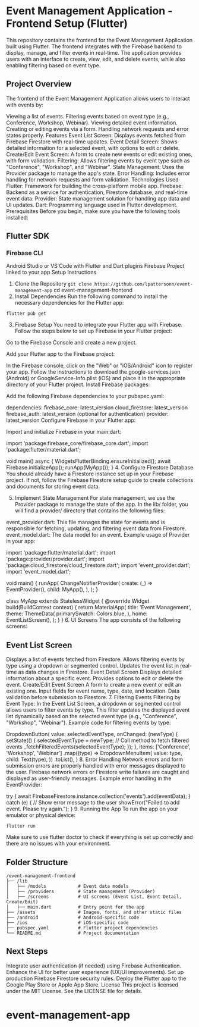 # Event Management Application - Frontend Setup (Flutter)
This repository contains the frontend for the Event Management Application built using Flutter. The frontend integrates with the Firebase backend to display, manage, and filter events in real-time. The application provides users with an interface to create, view, edit, and delete events, while also enabling filtering based on event type.

## Project Overview
The frontend of the Event Management Application allows users to interact with events by:

Viewing a list of events.
Filtering events based on event type (e.g., Conference, Workshop, Webinar).
Viewing detailed event information.
Creating or editing events via a form.
Handling network requests and error states properly.
Features
Event List Screen: Displays events fetched from Firebase Firestore with real-time updates.
Event Detail Screen: Shows detailed information for a selected event, with options to edit or delete.
Create/Edit Event Screen: A form to create new events or edit existing ones, with form validation.
Filtering: Allows filtering events by event type such as "Conference", "Workshop", and "Webinar".
State Management: Uses the Provider package to manage the app's state.
Error Handling: Includes error handling for network requests and form validation.
Technologies Used
Flutter: Framework for building the cross-platform mobile app.
Firebase: Backend as a service for authentication, Firestore database, and real-time event data.
Provider: State management solution for handling app data and UI updates.
Dart: Programming language used in Flutter development.
Prerequisites
Before you begin, make sure you have the following tools installed:

## Flutter SDK
### Firebase CLI
Android Studio or VS Code with Flutter and Dart plugins
Firebase Project linked to your app
Setup Instructions
1. Clone the Repository
```git clone https://github.com/lpattersonn/event-management-app```
cd event-management-frontend
2. Install Dependencies
Run the following command to install the necessary dependencies for the Flutter app:
```
flutter pub get
```
3. Firebase Setup
You need to integrate your Flutter app with Firebase. Follow the steps below to set up Firebase in your Flutter project:

Go to the Firebase Console and create a new project.

Add your Flutter app to the Firebase project:

In the Firebase console, click on the "Web" or "iOS/Android" icon to register your app.
Follow the instructions to download the google-services.json (Android) or GoogleService-Info.plist (iOS) and place it in the appropriate directory of your Flutter project.
Install Firebase packages:

Add the following Firebase dependencies to your pubspec.yaml:

dependencies:
  firebase_core: latest_version
  cloud_firestore: latest_version
  firebase_auth: latest_version (optional for authentication)
  provider: latest_version
Configure Firebase in your Flutter app:

Import and initialize Firebase in your main.dart:

import 'package:firebase_core/firebase_core.dart';
import 'package:flutter/material.dart';

void main() async {
  WidgetsFlutterBinding.ensureInitialized();
  await Firebase.initializeApp();
  runApp(MyApp());
}
4. Configure Firestore Database
You should already have a Firestore instance set up in your Firebase project. If not, follow the Firebase Firestore setup guide to create collections and documents for storing event data.

5. Implement State Management
For state management, we use the Provider package to manage the state of the app. In the lib/ folder, you will find a provider/ directory that contains the following files:

event_provider.dart: This file manages the state for events and is responsible for fetching, updating, and filtering event data from Firestore.
event_model.dart: The data model for an event.
Example usage of Provider in your app:

import 'package:flutter/material.dart';
import 'package:provider/provider.dart';
import 'package:cloud_firestore/cloud_firestore.dart';
import 'event_provider.dart';
import 'event_model.dart';

void main() {
  runApp(
    ChangeNotifierProvider(
      create: (_) => EventProvider(),
      child: MyApp(),
    ),
  );
}

class MyApp extends StatelessWidget {
  @override
  Widget build(BuildContext context) {
    return MaterialApp(
      title: 'Event Management',
      theme: ThemeData(
        primarySwatch: Colors.blue,
      ),
      home: EventListScreen(),
    );
  }
}
6. UI Screens
The app consists of the following screens:

## Event List Screen
Displays a list of events fetched from Firestore.
Allows filtering events by type using a dropdown or segmented control.
Updates the event list in real-time as data changes in Firestore.
Event Detail Screen
Displays detailed information about a specific event.
Provides options to edit or delete the event.
Create/Edit Event Screen
A form to create a new event or edit an existing one.
Input fields for event name, type, date, and location.
Data validation before submission to Firestore.
7. Filtering Events
Filtering by Event Type: In the Event List Screen, a dropdown or segmented control allows users to filter events by type. This filter updates the displayed event list dynamically based on the selected event type (e.g., "Conference", "Workshop", "Webinar").
Example code for filtering events by type:

DropdownButton<String>(
  value: selectedEventType,
  onChanged: (newType) {
    setState(() {
      selectedEventType = newType;
      // Call method to fetch filtered events
      _fetchFilteredEvents(selectedEventType);
    });
  },
  items: ['Conference', 'Workshop', 'Webinar']
      .map((type) => DropdownMenuItem<String>(
            value: type,
            child: Text(type),
          ))
      .toList(),
)
8. Error Handling
Network errors and form submission errors are properly handled with error messages displayed to the user.
Firebase network errors or Firestore write failures are caught and displayed as user-friendly messages.
Example error handling in the EventProvider:

try {
  await FirebaseFirestore.instance.collection('events').add(eventData);
} catch (e) {
  // Show error message to the user
  showError("Failed to add event. Please try again.");
}
9. Running the App
To run the app on your emulator or physical device:
```
flutter run
```
Make sure to use flutter doctor to check if everything is set up correctly and there are no issues with your environment.

## Folder Structure
```
/event-management-frontend
├── /lib
│   ├── /models            # Event data models
│   ├── /providers         # State management (Provider)
│   ├── /screens           # UI screens (Event List, Event Detail, Create/Edit)
│   ├── main.dart          # Entry point for the app
├── /assets                # Images, fonts, and other static files
├── /android               # Android-specific code
├── /ios                   # iOS-specific code
├── pubspec.yaml           # Flutter project dependencies
└── README.md              # Project documentation
```
## Next Steps
Integrate user authentication (if needed) using Firebase Authentication.
Enhance the UI for better user experience (UX/UI improvements).
Set up production Firebase Firestore security rules.
Deploy the Flutter app to the Google Play Store or Apple App Store.
License
This project is licensed under the MIT License. See the LICENSE file for details.

# event-management-app

